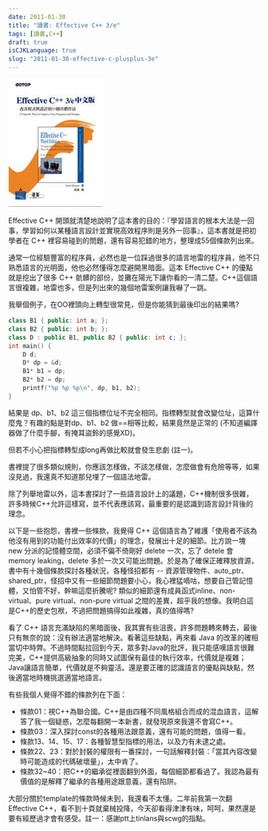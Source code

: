 ```yaml
---
date: 2011-01-30
title: "讀書: Effective C++ 3/e"
tags: [讀書,C++]
draft: true
isCJKLanguage: true
slug: "2011-01-30-effective-c-plusplus-3e"
---
```


![Effective C++ 3/e中文版](/img/book/effective-cpp-3e.jpg#left)

Effective C++ 開頭就清楚地說明了這本書的目的：『學習語言的根本大法是一回事，學習如何以某種語言設計並實現高效程序則是另外一回事』，這本書就是把初學者在 C++ 裡容易碰到的問題，還有容易犯錯的地方，整理成55個條款列出來。

通常一位經驗豐富的程序員，必然也是一位踩過很多的語言地雷的程序員，他不只熟悉語言的光明面，他也必然懂得怎麼避開黑暗面。這本 Effective C++ 的優點就是挖出了很多 C++ 骯髒的部份，並攤在陽光下讓你看的一清二楚。C++這個語言很複雜，地雷也多，但是列出來的幾個地雷案例讓我嚇了一跳。

我舉個例子，在OO裡頭向上轉型很常見，但是你能猜到最後印出的結果嗎?

```cpp
class B1 { public: int a; };
class B2 { public: int b; };
class D : public B1, public B2 { public: int c; };
int main() {
    D d;
    D* dp = &d;
    B1* b1 = dp;
    B2* b2 = dp;
    printf("%p %p %p\n", dp, b1, b2);
}
```

結果是 dp、b1、b2 這三個指標位址不完全相同。指標轉型就會改變位址，這算什麼鬼？有趣的點是對dp、b1、b2 做==相等比較，結果竟然是正常的 (不知道編譯器做了什麼手腳，有掩耳盜鈴的感覺XD)。

但若不小心把指標轉型成long再做比較就會發生悲劇 (註一)。

書裡提了很多類似規則，你應該怎樣做，不該怎樣做，怎麼做會有危險等等，如果沒見過，我還真不知道那兒埋了一個語法地雷。

除了列舉地雷以外，這本書探討了一些語言設計上的議題，C++機制很多很雜，許多時候C++允許這樣寫，並不代表應該寫，最重要的是認識到語言設計背後的理念。

以下是一些抱怨，書裡一些條款，我覺得 C++ 這個語言為了維護「使用者不該為他沒有用到的功能付出效率的代價」的理念，發展出十足的細節。比方說一塊 new 分派的記憶體空間，必須不偏不倚剛好 delete 一次，忘了 detele 會 memory leaking，delete 多於一次又可能出問題。於是為了確保正確釋放資源，書中有十幾個條款探討各種狀況，各種怪招都有 -- 資源管理物件、auto_ptr、shared_ptr，怪招中又有一些細節問題要小心，我心裡猛嘀咕，想要自己管記憶體，又怕管不好，幹嘛這麼折騰呢? 類似的細節還有成員函式inline、non-virtual、pure virtual、non-pure virtual 之間的差異，超乎我的想像。我明白這是C++的歷史包袱，不過把問題搞得如此複雜，真的值得嗎?

看了 C++ 語言充滿缺陷的黑暗面後，我其實有些沮喪，許多問題轉來轉去，最後只有無奈的說：沒有辦法適當地解決。看著這些缺點，再來看 Java 的改革的確相當切中時弊。不過時間點拉回到今天，眾多對Java的批評，我只能感嘆語言很難完美，C++提供高級抽象的同時又試圖保有最佳的執行效率，代價就是複雜；Java讓語言簡單，代價就是不夠靈活。還是要正確的認識語言的優點與缺點，然後適當地時機挑選適當地語言。

有些我個人覺得不錯的條款列在下面：

* 條款01：視C++為聯合國。C++是由四種不同風格組合而成的混血語言，這解答了我一個疑惑，怎麼每翻開一本新書，就發現原來我還不會寫C++。
* 條款03：深入探討const的各種用法跟意義，還有可能的問題，值得一看。
* 條款13、14、15、17：各種智慧型指標的用法，以及力有未逮之處。
* 條款22、23：對於封裝的權限有一番探討，一句話解釋封裝：「當其內容改變時可能造成的代碼破壞量」，太中肯了。
* 條款32~40：把C++的繼承從裡面翻到外面，每個細節都看過了。我認為最有價值的是解釋了繼承的各種用途跟意義，還有陷阱。

大部分關於template的條款時候未到，我還看不太懂。二年前我第一次翻 Effective C++，看不到十頁就棄械投降，今天卻看得津津有味，呵呵，果然還是要有經歷過才會有感受。註一：感謝ptt上tinlans與scwg的指點。